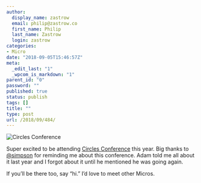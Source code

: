```yaml
---
author:
  display_name: zastrow
  email: philip@zastrow.co
  first_name: Philip
  last_name: Zastrow
  login: zastrow
categories:
- Micro
date: "2018-09-05T15:46:57Z"
meta:
  _edit_last: "1"
  _wpcom_is_markdown: "1"
parent_id: "0"
password: ""
published: true
status: publish
tags: []
title: ""
type: post
url: /2018/09/484/
---
```

<p><img src="/assets/2018/09/circles.png" alt="Circles Conference" /></p>
<p>Super excited to be attending <a href="https://circlesconference.com">Circles Conference</a> this year. Big thanks to <a href="https://micro.blog/simpson">@simpson</a> for reminding me about this conference. Adam told me all about it last year and I forgot about it until he mentioned he was going again.</p>
<p>If you’ll be there too, say “hi.” I’d love to meet other Micros.</p>
